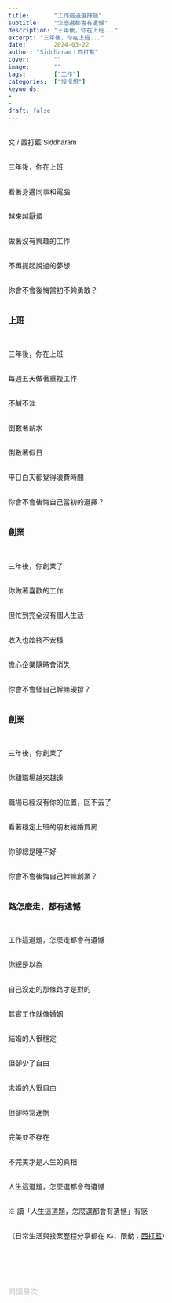 ```yaml
---
title:       "工作這道選擇題"
subtitle:    "怎麼選都會有遺憾"
description: "三年後，你在上班..."
excerpt: "三年後，你在上班..."
date:        2024-03-22
author: "Siddharam｜西打藍"
cover:       ""
image:       ""
tags:        ["工作"]
categories:  ["慢慢想"]
keywords:
- 
- 
draft: false
---
```


<article style="font-family: 'Noto Sans TC', '微軟正黑體', sans-serif; font-weight: 300;">

<br>文 / 西打藍 Siddharam<br><br>

三年後，你在上班<br><br>

看著身邊同事和電腦<br><br>

越來越厭煩<br><br>

做著沒有興趣的工作<br><br>

不再提起說過的夢想<br><br>

你會不會後悔當初不夠勇敢？<br><br>


<h3 class="article-h1-color">上班</h3><br>

三年後，你在上班<br><br>

每週五天做著重複工作<br><br>

不鹹不淡<br><br>

倒數著薪水<br><br>

倒數著假日<br><br>

平日白天都覺得浪費時間<br><br>

你會不會後悔自己當初的選擇？<br><br>


<h3 class="article-h1-color">創業</h3><br>

三年後，你創業了<br><br>

你做著喜歡的工作<br><br>

但忙到完全沒有個人生活<br><br>

收入也始終不安穩<br><br>

擔心企業隨時會消失<br><br>

你會不會怪自己幹嘛硬撐？<br><br>


<h3 class="article-h1-color">創業</h3><br>

三年後，你創業了<br><br>

你離職場越來越遠<br><br>

職場已經沒有你的位置，回不去了<br><br>

看著穩定上班的朋友結婚買房<br><br>

你卻總是睡不好<br><br>

你會不會後悔自己幹嘛創業？<br><br>


<h3 class="article-h1-color">路怎麼走，都有遺憾</h3><br>

工作這道題，怎麼走都會有遺憾<br><br>

你總是以為<br><br>

自己沒走的那條路才是對的<br><br>

其實工作就像婚姻<br><br>

結婚的人很穩定<br><br>

但卻少了自由<br><br>

未婚的人很自由<br><br>

但卻時常迷惘<br><br>

完美並不存在<br><br>

不完美才是人生的真相<br><br>

人生這道題，怎麼選都會有遺憾<br><br>

※ 讀「人生這道題，怎麼選都會有遺憾」有感<br><br>




<!-- 
<!-- 案例 > 證明案例 > 壞處 > 怎麼改變（列步驟） > 結語總結金句 -->


（日常生活與接案歷程分享都在 IG、限動：<a href="https://www.instagram.com/sidd.blue/" target="_blank">西打藍</a>）<br><br>

<!-- <h3 class="article-h1-color"></h3><br> -->





<br><br><br>

</article>

<div style="color: #bfbfbf; font-size: 15px;" id="busuanzi_container_page_pv">
  閱讀量<span id="busuanzi_value_page_pv"></span>次
</div>

<script src="../../js/post.js"></script>
